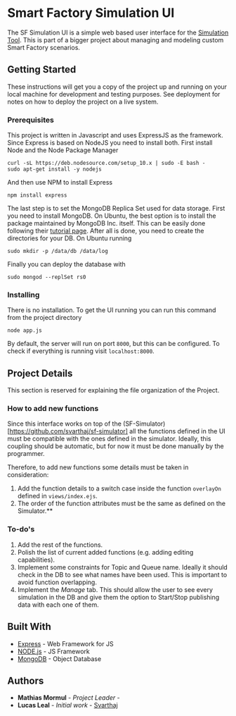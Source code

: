 # Smart Factory Simulation UI

The SF Simulation UI is a simple web based user interface for the [Simulation Tool](https://github.com/svarthaj/sf-simulator). This is part of a bigger project about managing and modeling custom Smart Factory scenarios.  

## Getting Started

These instructions will get you a copy of the project up and running on your local machine for development and testing purposes. See deployment for notes on how to deploy the project on a live system.

### Prerequisites

This project is written in Javascript and uses ExpressJS as the framework. Since Express is based on NodeJS you need to install both. First install Node and the Node Package Manager

```
curl -sL https://deb.nodesource.com/setup_10.x | sudo -E bash -
sudo apt-get install -y nodejs
```
And then use NPM to install Express

```
npm install express
```

The last step is to set the MongoDB Replica Set used for data storage. First you need to install MongoDB. On Ubuntu, the best option is to install the package maintained by MongoDB Inc. itself. This can be easily done following their [tutorial page](https://docs.mongodb.com/manual/tutorial/install-mongodb-on-ubuntu/). After all is done, you need to create the directories for your DB. On Ubuntu running
```
sudo mkdir -p /data/db /data/log
```

Finally you can deploy the database with
```
sudo mongod --replSet rs0
```

### Installing

There is no installation. To get the UI running you can run this command from the project directory
```
node app.js
```
By default, the server will run on port ```8000```, but this can be configured. To check if everything is running visit ```localhost:8000```.

## Project Details
This section is reserved for explaining the file organization of the Project.

### How to add new functions
Since this interface works on top of the (SF-Simulator)[https://github.com/svarthaj/sf-simulator] all the functions defined in the UI must be compatible with the ones defined in the simulator. Ideally, this coupling should be automatic, but for now it must be done manually by the programmer.

Therefore, to add new functions some details must be taken in consideration:
1. Add the function details to a switch case inside the function ```overlayOn``` defined in ```views/index.ejs```.
1. The order of the function attributes must be the same as defined on the Simulator.**

### To-do's
1. Add the rest of the functions.
1. Polish the list of current added functions (e.g. adding editing capabilities).
1. Implement some constraints for Topic and Queue name. Ideally it should check in the DB to see what names have been used. This is important to avoid function overlapping.
1. Implement the *Manage* tab. This should allow the user to see every simulation in the DB and give them the option to Start/Stop publishing data with each one of them.

## Built With

* [Express](https://expressjs.com/) - Web Framework for JS
* [NODE.js](https://nodejs.org/en/) - JS Framework
* [MongoDB](https://www.mongodb.com/) - Object Database

## Authors

* **Mathias Mormul** - *Project Leader* -
* **Lucas Leal** - *Initial work* - [Svarthaj](https://github.com/Svarthaj)

